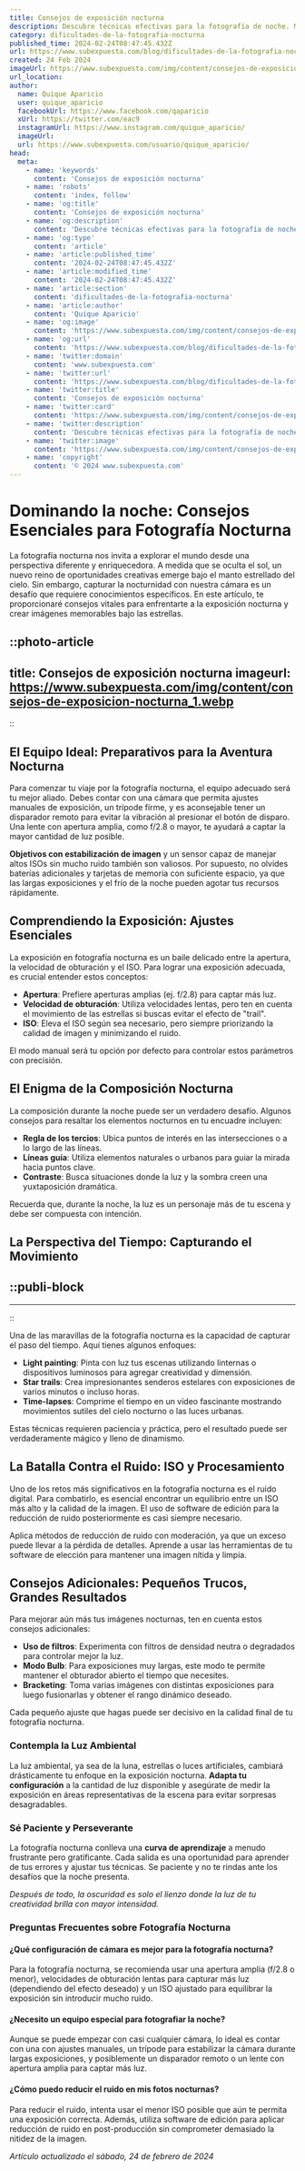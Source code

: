 ```yaml
---
title: Consejos de exposición nocturna
description: Descubre técnicas efectivas para la fotografía de noche. Mejora tus tomas con nuestros consejos prácticos de exposición nocturna.
category: dificultades-de-la-fotografia-nocturna
published_time: 2024-02-24T08:47:45.432Z
url: https://www.subexpuesta.com/blog/dificultades-de-la-fotografia-nocturna/consejos-de-exposicion-nocturna
created: 24 Feb 2024
imageUrl: https://www.subexpuesta.com/img/content/consejos-de-exposicion-nocturna_1.webp
url_location:
author:
  name: Quique Aparicio
  user: quique_aparicio
  facebookUrl: https://www.facebook.com/qaparicio
  xUrl: https://twitter.com/eac9
  instagramUrl: https://www.instagram.com/quique_aparicio/
  imageUrl: 
  url: https://www.subexpuesta.com/usuario/quique_aparicio/
head:
  meta:
    - name: 'keywords'
      content: 'Consejos de exposición nocturna'
    - name: 'robots'
      content: 'index, follow'
    - name: 'og:title'
      content: 'Consejos de exposición nocturna'
    - name: 'og:description'
      content: 'Descubre técnicas efectivas para la fotografía de noche. Mejora tus tomas con nuestros consejos prácticos de exposición nocturna.'
    - name: 'og:type'
      content: 'article'
    - name: 'article:published_time'
      content: '2024-02-24T08:47:45.432Z'
    - name: 'article:modified_time'
      content: '2024-02-24T08:47:45.432Z'
    - name: 'article:section'
      content: 'dificultades-de-la-fotografia-nocturna'
    - name: 'article:author'
      content: 'Quique Aparicio'
    - name: 'og:image'
      content: 'https://www.subexpuesta.com/img/content/consejos-de-exposicion-nocturna_1.webp'
    - name: 'og:url'
      content: 'https://www.subexpuesta.com/blog/dificultades-de-la-fotografia-nocturna/consejos-de-exposicion-nocturna'
    - name: 'twitter:domain'
      content: 'www.subexpuesta.com'
    - name: 'twitter:url'
      content: 'https://www.subexpuesta.com/blog/dificultades-de-la-fotografia-nocturna/consejos-de-exposicion-nocturna'
    - name: 'twitter:title'
      content: 'Consejos de exposición nocturna'
    - name: 'twitter:card'
      content: 'https://www.subexpuesta.com/img/content/consejos-de-exposicion-nocturna_1.webp'
    - name: 'twitter:description'
      content: 'Descubre técnicas efectivas para la fotografía de noche. Mejora tus tomas con nuestros consejos prácticos de exposición nocturna.'
    - name: 'twitter:image'
      content: 'https://www.subexpuesta.com/img/content/consejos-de-exposicion-nocturna_1.webp'
    - name: 'copyright'
      content: '© 2024 www.subexpuesta.com'
---
```

# Dominando la noche: Consejos Esenciales para Fotografía Nocturna

La fotografía nocturna nos invita a explorar el mundo desde una perspectiva diferente y enriquecedora. A medida que se oculta el sol, un nuevo reino de oportunidades creativas emerge bajo el manto estrellado del cielo. Sin embargo, capturar la nocturnidad con nuestra cámara es un desafío que requiere conocimientos específicos. En este artículo, te proporcionaré consejos vitales para enfrentarte a la exposición nocturna y crear imágenes memorables bajo las estrellas.


::photo-article
---
title: Consejos de exposición nocturna
imageurl: https://www.subexpuesta.com/img/content/consejos-de-exposicion-nocturna_1.webp
---
::



## El Equipo Ideal: Preparativos para la Aventura Nocturna

Para comenzar tu viaje por la fotografía nocturna, el equipo adecuado será tu mejor aliado. Debes contar con una cámara que permita ajustes manuales de exposición, un trípode firme, y es aconsejable tener un disparador remoto para evitar la vibración al presionar el botón de disparo. Una lente con apertura amplia, como f/2.8 o mayor, te ayudará a captar la mayor cantidad de luz posible.

**Objetivos con estabilización de imagen** y un sensor capaz de manejar altos ISOs sin mucho ruido también son valiosos. Por supuesto, no olvides baterías adicionales y tarjetas de memoria con suficiente espacio, ya que las largas exposiciones y el frío de la noche pueden agotar tus recursos rápidamente.

## Comprendiendo la Exposición: Ajustes Esenciales

La exposición en fotografía nocturna es un baile delicado entre la apertura, la velocidad de obturación y el ISO. Para lograr una exposición adecuada, es crucial entender estos conceptos:

- **Apertura**: Prefiere aperturas amplias (ej. f/2.8) para captar más luz.
- **Velocidad de obturación**: Utiliza velocidades lentas, pero ten en cuenta el movimiento de las estrellas si buscas evitar el efecto de "trail".
- **ISO**: Eleva el ISO según sea necesario, pero siempre priorizando la calidad de imagen y minimizando el ruido.

El modo manual será tu opción por defecto para controlar estos parámetros con precisión.

## El Enigma de la Composición Nocturna

La composición durante la noche puede ser un verdadero desafío. Algunos consejos para resaltar los elementos nocturnos en tu encuadre incluyen:

- **Regla de los tercios**: Ubica puntos de interés en las intersecciones o a lo largo de las líneas.
- **Líneas guía**: Utiliza elementos naturales o urbanos para guiar la mirada hacia puntos clave.
- **Contraste**: Busca situaciones donde la luz y la sombra creen una yuxtaposición dramática.

Recuerda que, durante la noche, la luz es un personaje más de tu escena y debe ser compuesta con intención.

## La Perspectiva del Tiempo: Capturando el Movimiento


  ::publi-block
  ---
  ---
  ::
  
  

Una de las maravillas de la fotografía nocturna es la capacidad de capturar el paso del tiempo. Aquí tienes algunos enfoques:

- **Light painting**: Pinta con luz tus escenas utilizando linternas o dispositivos luminosos para agregar creatividad y dimensión.
- **Star trails**: Crea impresionantes senderos estelares con exposiciones de varios minutos o incluso horas.
- **Time-lapses**: Comprime el tiempo en un vídeo fascinante mostrando movimientos sutiles del cielo nocturno o las luces urbanas.

Estas técnicas requieren paciencia y práctica, pero el resultado puede ser verdaderamente mágico y lleno de dinamismo.

## La Batalla Contra el Ruido: ISO y Procesamiento

Uno de los retos más significativos en la fotografía nocturna es el ruido digital. Para combatirlo, es esencial encontrar un equilibrio entre un ISO más alto y la calidad de la imagen. El uso de software de edición para la reducción de ruido posteriormente es casi siempre necesario. 

Aplica métodos de reducción de ruido con moderación, ya que un exceso puede llevar a la pérdida de detalles. Aprende a usar las herramientas de tu software de elección para mantener una imagen nítida y limpia.

## Consejos Adicionales: Pequeños Trucos, Grandes Resultados

Para mejorar aún más tus imágenes nocturnas, ten en cuenta estos consejos adicionales:

- **Uso de filtros**: Experimenta con filtros de densidad neutra o degradados para controlar mejor la luz.
- **Modo Bulb**: Para exposiciones muy largas, este modo te permite mantener el obturador abierto el tiempo que necesites.
- **Bracketing**: Toma varias imágenes con distintas exposiciones para luego fusionarlas y obtener el rango dinámico deseado.

Cada pequeño ajuste que hagas puede ser decisivo en la calidad final de tu fotografía nocturna.

### Contempla la Luz Ambiental

La luz ambiental, ya sea de la luna, estrellas o luces artificiales, cambiará drásticamente tu enfoque en la exposición nocturna. **Adapta tu configuración** a la cantidad de luz disponible y asegúrate de medir la exposición en áreas representativas de la escena para evitar sorpresas desagradables.

### Sé Paciente y Perseverante

La fotografía nocturna conlleva una **curva de aprendizaje** a menudo frustrante pero gratificante. Cada salida es una oportunidad para aprender de tus errores y ajustar tus técnicas. Se paciente y no te rindas ante los desafíos que la noche presenta.

*Después de todo, la oscuridad es solo el lienzo donde la luz de tu creatividad brilla con mayor intensidad.*

### Preguntas Frecuentes sobre Fotografía Nocturna

#### ¿Qué configuración de cámara es mejor para la fotografía nocturna?

Para la fotografía nocturna, se recomienda usar una apertura amplia (f/2.8 o menor), velocidades de obturación lentas para capturar más luz (dependiendo del efecto deseado) y un ISO ajustado para equilibrar la exposición sin introducir mucho ruido.

#### ¿Necesito un equipo especial para fotografiar la noche?

Aunque se puede empezar con casi cualquier cámara, lo ideal es contar con una con ajustes manuales, un trípode para estabilizar la cámara durante largas exposiciones, y posiblemente un disparador remoto o un lente con apertura amplia para captar más luz.

#### ¿Cómo puedo reducir el ruido en mis fotos nocturnas?

Para reducir el ruido, intenta usar el menor ISO posible que aún te permita una exposición correcta. Además, utiliza software de edición para aplicar reducción de ruido en post-producción sin comprometer demasiado la nitidez de la imagen.

_Artículo actualizado el sábado, 24 de febrero de 2024_